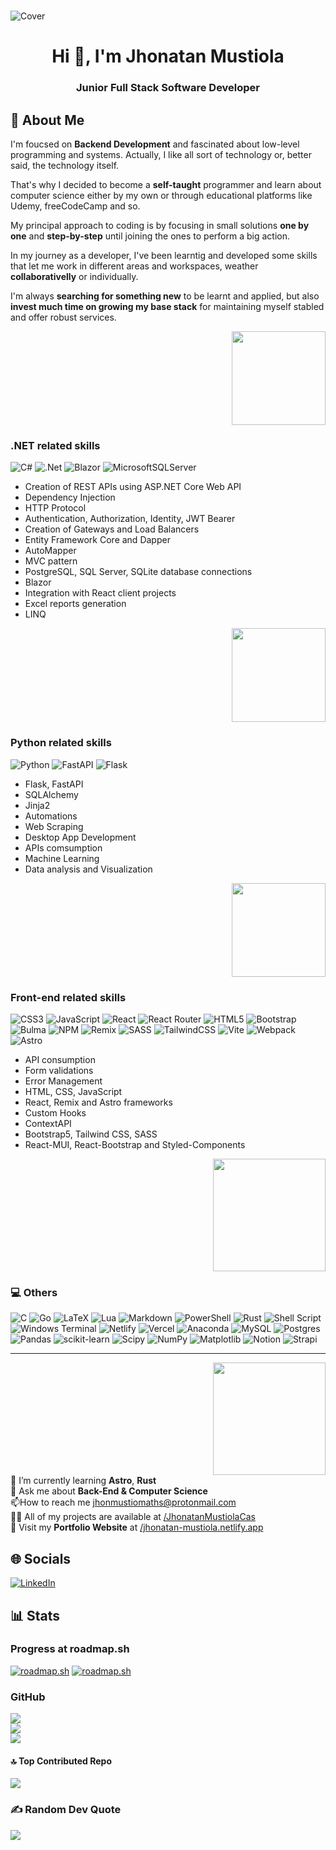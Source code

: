 <!-- * 📝 I regularly write articles on [""]("") -->
<!-- * 📄 Know about my experiences [""]("") -->
<!-- * ⚡ Fun fact **""** -->

#

![Cover](https://media.licdn.com/dms/image/D4E16AQE1MtqAD_Hj5Q/profile-displaybackgroundimage-shrink_350_1400/0/1700880132291?e=1707955200&v=beta&t=0QJO6hBTW0jJcrgLY6HonTMtNmZTp0n_C54NDT_lVuQ)

<h1 align="center">Hi 👋, I'm Jhonatan Mustiola</h1>
<h3 align="center">Junior Full Stack Software Developer</h3>

## 💫 About Me



I'm foucsed on **Backend Development** and fascinated about low-level programming and systems. Actually, I like all sort of technology or, better said, the technology itself.

That's why I decided to become a **self-taught** programmer and learn about computer science either by my own or through educational platforms like Udemy, freeCodeCamp and so.

My principal approach to coding is by focusing in small solutions **one by one** and **step-by-step** until joining the ones to perform a big action.

In my journey as a developer, I've been learntig and developed some skills that let me work in different areas and workspaces, weather **collaborativelly** or individually.

I'm always **searching for something new** to be learnt and applied, but also **invest much time on growing my base stack** for maintaining myself stabled and offer robust services.

<div align="right">
<img width="150px" src="https://media.giphy.com/media/v1.Y2lkPTc5MGI3NjExZ2I1OTNuN2R1ZTlma2Ywd29sc2FheG0wdzRmcnpzdTh2OHZ3NWUxNiZlcD12MV9pbnRlcm5hbF9naWZfYnlfaWQmY3Q9Zw/ES9cAJlcxblRESzOH1/giphy.gif">

</div>

### .NET related skills

![C#](https://img.shields.io/badge/c%23-%23239120.svg?style=for-the-badge&logo=c-sharp&logoColor=white) ![.Net](https://img.shields.io/badge/.NET-5C2D91?style=for-the-badge&logo=.net&logoColor=white) ![Blazor](https://img.shields.io/badge/blazor-%235C2D91.svg?style=for-the-badge&logo=blazor&logoColor=white) ![MicrosoftSQLServer](https://img.shields.io/badge/Microsoft%20SQL%20Server-CC2927?style=for-the-badge&logo=microsoft%20sql%20server&logoColor=white)

- Creation of REST APIs using ASP\.NET Core Web API
- Dependency Injection
- HTTP Protocol
- Authentication, Authorization, Identity, JWT Bearer
- Creation of Gateways and Load Balancers
- Entity Framework Core and Dapper
- AutoMapper
- MVC pattern
- PostgreSQL, SQL Server, SQLite database connections
- Blazor
- Integration with React client projects
- Excel reports generation
- LINQ

<div align="right">
<img width="150px" src="https://media.giphy.com/media/v1.Y2lkPTc5MGI3NjExcXl4bXlnM3J2YTlscmNzZ3pqcWNvNmJzd2ZpeW15aHd5NXY2aWp6YSZlcD12MV9pbnRlcm5hbF9naWZfYnlfaWQmY3Q9Zw/UIN7Andwh7kDZGUvmt/giphy.gif" />
</div>



### Python related skills

![Python](https://img.shields.io/badge/python-3670A0?style=for-the-badge&logo=python&logoColor=ffdd54) ![FastAPI](https://img.shields.io/badge/FastAPI-005571?style=for-the-badge&logo=fastapi) ![Flask](https://img.shields.io/badge/flask-%23000.svg?style=for-the-badge&logo=flask&logoColor=white)

- Flask, FastAPI
- SQLAlchemy
- Jinja2
- Automations
- Web Scraping
- Desktop App Development
- APIs comsumption
- Machine Learning
- Data analysis and Visualization

<div align="right">
<img width="150px" src="https://media.giphy.com/media/v1.Y2lkPTc5MGI3NjExY3I0NnRjcmdoNjIzNjZydXo2MHVmMTlmaXJ3NXlhYXpxMDh0bnZ4ciZlcD12MV9pbnRlcm5hbF9naWZfYnlfaWQmY3Q9Zw/12BYUePgtn7sis/giphy.gif" />
</div>

### Front-end related skills

![CSS3](https://img.shields.io/badge/css3-%231572B6.svg?style=for-the-badge&logo=css&logoColor=white) ![JavaScript](https://img.shields.io/badge/javascript-%23323330.svg?style=for-the-badge&logo=javascript&logoColor=%23F7DF1E) ![React](https://img.shields.io/badge/react-%2320232a.svg?style=for-the-badge&logo=react&logoColor=%2361DAFB) ![React Router](https://img.shields.io/badge/React_Router-CA4245?style=for-the-badge&logo=react-router&logoColor=white) ![HTML5](https://img.shields.io/badge/html5-%23E34F26.svg?style=for-the-badge&logo=html5&logoColor=white) ![Bootstrap](https://img.shields.io/badge/bootstrap-%238511FA.svg?style=for-the-badge&logo=bootstrap&logoColor=white)  ![Bulma](https://img.shields.io/badge/bulma-00D0B1?style=for-the-badge&logo=bulma&logoColor=white) ![NPM](https://img.shields.io/badge/NPM-%23CB3837.svg?style=for-the-badge&logo=npm&logoColor=white) ![Remix](https://img.shields.io/badge/remix-%23000.svg?style=for-the-badge&logo=remix&logoColor=white) ![SASS](https://img.shields.io/badge/SASS-hotpink.svg?style=for-the-badge&logo=SASS&logoColor=white) ![TailwindCSS](https://img.shields.io/badge/tailwindcss-%2338B2AC.svg?style=for-the-badge&logo=tailwind-css&logoColor=white) ![Vite](https://img.shields.io/badge/vite-%23646CFF.svg?style=for-the-badge&logo=vite&logoColor=white) ![Webpack](https://img.shields.io/badge/webpack-%238DD6F9.svg?style=for-the-badge&logo=webpack&logoColor=black) ![Astro](https://img.shields.io/badge/astro-000000.svg?style=for-the-badge&logo=astro&logoColor=orange)


- API consumption
- Form validations
- Error Management
- HTML, CSS, JavaScript
- React, Remix and Astro frameworks
- Custom Hooks
- ContextAPI
- Bootstrap5, Tailwind CSS, SASS
- React-MUI, React-Bootstrap and Styled-Components

<div align="right">
<img width="180px" src="https://media.giphy.com/media/v1.Y2lkPTc5MGI3NjExcXN1ZTRzenhhMGplNmhkMzhzczhtcDdqeDhvbXBkaHFwcWRpcTY4NyZlcD12MV9pbnRlcm5hbF9naWZfYnlfaWQmY3Q9Zw/1KrM2hhDN3dgk/giphy.gif" />
</div>

### 💻 Others

![C](https://img.shields.io/badge/c-%2300599C.svg?style=for-the-badge&logo=c&logoColor=white)  ![Go](https://img.shields.io/badge/go-%2300ADD8.svg?style=for-the-badge&logo=go&logoColor=white)   ![LaTeX](https://img.shields.io/badge/latex-%23008080.svg?style=for-the-badge&logo=latex&logoColor=white) ![Lua](https://img.shields.io/badge/lua-%232C2D72.svg?style=for-the-badge&logo=lua&logoColor=white) ![Markdown](https://img.shields.io/badge/markdown-%23000000.svg?style=for-the-badge&logo=markdown&logoColor=white) ![PowerShell](https://img.shields.io/badge/PowerShell-%235391FE.svg?style=for-the-badge&logo=powershell&logoColor=white)  ![Rust](https://img.shields.io/badge/rust-%23000000.svg?style=for-the-badge&logo=rust&logoColor=white) ![Shell Script](https://img.shields.io/badge/shell_script-%23121011.svg?style=for-the-badge&logo=gnu-bash&logoColor=white)  ![Windows Terminal](https://img.shields.io/badge/Windows%20Terminal-%234D4D4D.svg?style=for-the-badge&logo=windows-terminal&logoColor=white)  ![Netlify](https://img.shields.io/badge/netlify-%23000000.svg?style=for-the-badge&logo=netlify&logoColor=#00C7B7) ![Vercel](https://img.shields.io/badge/vercel-%23000000.svg?style=for-the-badge&logo=vercel&logoColor=white) ![Anaconda](https://img.shields.io/badge/Anaconda-%2344A833.svg?style=for-the-badge&logo=anaconda&logoColor=white)  ![MySQL](https://img.shields.io/badge/mysql-%2300000f.svg?style=for-the-badge&logo=mysql&logoColor=white)  ![Postgres](https://img.shields.io/badge/postgres-%23316192.svg?style=for-the-badge&logo=postgresql&logoColor=white) ![Pandas](https://img.shields.io/badge/pandas-%23150458.svg?style=for-the-badge&logo=pandas&logoColor=white) ![scikit-learn](https://img.shields.io/badge/scikit--learn-%23F7931E.svg?style=for-the-badge&logo=scikit-learn&logoColor=white) ![Scipy](https://img.shields.io/badge/SciPy-%230C55A5.svg?style=for-the-badge&logo=scipy&logoColor=%white) ![NumPy](https://img.shields.io/badge/numpy-%23013243.svg?style=for-the-badge&logo=numpy&logoColor=white) ![Matplotlib](https://img.shields.io/badge/Matplotlib-%23ffffff.svg?style=for-the-badge&logo=Matplotlib&logoColor=black) ![Notion](https://img.shields.io/badge/Notion-%23000000.svg?style=for-the-badge&logo=notion&logoColor=white) ![Strapi](https://img.shields.io/badge/Strapi-004471?style=for-the-badge&logo=strapi)

---

<div align="right">
<img width="180px" src="https://media.giphy.com/media/v1.Y2lkPTc5MGI3NjExMXQ1MW41Y3VhbDE2ZThjcjF6ZG90M2tyeWc5OHJ5c2N4ejdkcjd0NiZlcD12MV9pbnRlcm5hbF9naWZfYnlfaWQmY3Q9Zw/xUPGcEliCc7bETyfO8/giphy.gif" />
</div>

<div>
🌱 I’m currently learning <b>Astro</b>, <b>Rust</b>
<br>
💬 Ask me about <b>Back-End & Computer Science</b>
<br>
📫How to reach me <a href="mailto:jhonmustiomaths@protonmail.com">jhonmustiomaths@protonmail.com</a>
<br>
👨‍💻 All of my projects are available at <a href="https://github.com/JhonatanMustiolaCas">/JhonatanMustiolaCas</a>
<br>
💼 Visit my <b>Portfolio Website</b> at <a href="https://jhonatan-mustiola.netlify.app">/jhonatan-mustiola.netlify.app</a>
</div>

## 🌐 Socials

[![LinkedIn](https://img.shields.io/badge/LinkedIn-%230077B5.svg?logo=linkedin&logoColor=white)](<https://linkedin.com/in/jhonatan-mustiola>)

## 📊 Stats

### Progress at roadmap.sh

[![roadmap.sh](https://api.roadmap.sh/v1-badge/tall/64af6cdf5f038d81eead5cf0?variant=dark&roadmaps=javascript%2Ccomputer-science%2Cgolang%2Csql)](https://roadmap.sh)
[![roadmap.sh](https://api.roadmap.sh/v1-badge/tall/64af6cdf5f038d81eead5cf0?variant=dark&roadmaps=aspnet-core%2Ccpp%2Cbackend%2Crust)](https://roadmap.sh)

### GitHub

![](https://github-readme-stats.vercel.app/api?username=JhonatanMustiolaCas&theme=blue-green&hide_border=false&include_all_commits=true&count_private=false)<br/>
![](https://github-readme-streak-stats.herokuapp.com/?user=JhonatanMustiolaCas&theme=blue-green&hide_border=false)<br/>
![](https://github-readme-stats.vercel.app/api/top-langs/?username=JhonatanMustiolaCas&theme=blue-green&hide_border=false&include_all_commits=true&count_private=false&layout=compact)<br/>
<!-- ![](https://leetcard.jacoblin.cool/JhonatanMustiola?ext=activity) -->

#### 🔝 Top Contributed Repo

![](https://github-contributor-stats.vercel.app/api?username=JhonatanMustiolaCas&limit=5&theme=blue-green&combine_all_yearly_contributions=true)

### ✍️ Random Dev Quote

![](https://quotes-github-readme.vercel.app/api?type=vetical&theme=dark)


<!-- ### 😂 Random Dev Meme

<img src='https://randommeme-five.vercel.app/' style="height: 400px;"/> -->

<!-- Proudly created with GPRM ( https://gprm.itsvg.in ) -->
<!-- ![GraphQL](https://img.shields.io/badge/-GraphQL-E10098?style=for-the-badge&logo=graphql&logoColor=white)
![Haskell](https://img.shields.io/badge/Haskell-5e5086?style=for-the-badge&logo=haskell&logoColor=white)
![TypeScript](https://img.shields.io/badge/typescript-%23007ACC.svg?style=for-the-badge&logo=typescript&logoColor=white)
![Azure](https://img.shields.io/badge/azure-%230072C6.svg?style=for-the-badge&logo=microsoftazure&logoColor=white)
![DjangoREST](https://img.shields.io/badge/DJANGO-REST-ff1709?style=for-the-badge&logo=django&logoColor=white&color=ff1709&labelColor=gray)
![MongoDB](https://img.shields.io/badge/MongoDB-%234ea94b.svg?style=for-the-badge&logo=mongodb&logoColor=white)
![AZUREDEVOPS](https://img.shields.io/badge/azuredevops-0078D7.svg?style=for-the-badge&logo=azuredevops&logoColor=white&color=%230078D7) ![Kubernetes](https://img.shields.io/badge/kubernetes-%23326ce5.svg?style=for-the-badge&logo=kubernetes&logoColor=white) ![Docker](https://img.shields.io/badge/docker-%230db7ed.svg?style=for-the-badge&logo=docker&logoColor=white) -->
